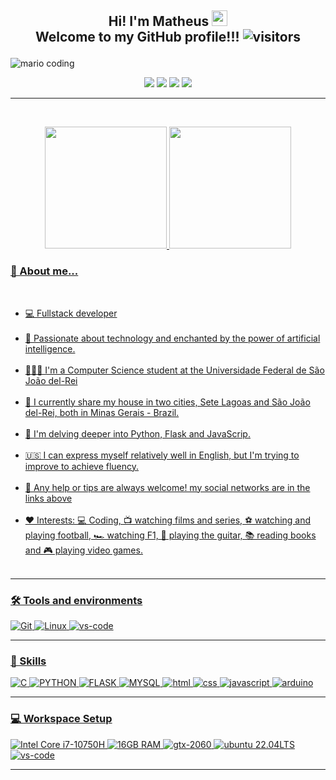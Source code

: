 <h2 align="center">
 Hi! I'm Matheus
  <img src="https://raw.githubusercontent.com/iampavangandhi/iampavangandhi/master/gifs/Hi.gif" width="25px">
  <br />
  Welcome to my GitHub profile!!!
  <img src="https://visitor-badge.laobi.icu/badge?page_id=matheuznsilva.matheuznsilva" alt="visitors">
  <p></p>
</h2>

<div>
  <img src="https://i.imgur.com/1ZvVkDc.gif" alt="mario coding"/>
</div>

<p></p>
<div align="center">
  <a href="https://www.linkedin.com/in/matheuznsilva/" target="_blank"><img src="https://img.shields.io/badge/-LinkedIn-%230077B5?style=for-the-badge&logo=linkedin&logoColor=white" target="_blank"></a>
  <a href="https://instagram.com/matheuznsilva" target="_blank"><img src="https://img.shields.io/badge/-Instagram-%23E4405F?style=for-the-badge&logo=instagram&logoColor=white" target="_blank"></a>
  <a href="https://telegram.me/matheuznsilva" target="_blank"><img src="https://img.shields.io/badge/Telegram-2CA5E0?style=for-the-badge&logo=telegram&logoColor=white" target="_blank"></a>
  <a href="https://discord.com/users/matheuznsilva#3534" target="_blank"><img src="https://img.shields.io/badge/Discord-7289DA?style=for-the-badge&logo=discord&logoColor=white" target="_blank"></a>
</div>

---

<div align="center">
  <p>
    <br />
  </p>
  
  <a href="https://github.com/matheuznsilva">
  <img height="195px" src="https://github-readme-stats.vercel.app/api?username=matheuznsilva&show_icons=true&hide_border=true&theme=tokyonight&include_all_commits=true&count_private=true"/>
  <img height="195px" src="https://github-readme-stats.vercel.app/api/top-langs/?username=matheuznsilva&hide_border=true&layout=compact&langs_count=7&theme=tokyonight"/>  
</div>

<!--[![Ashutosh's github activity graph](https://github-readme-activity-graph.vercel.app/graph?username=matheuznsilva&bg_color=gba(0, 0, 0, 0)&color=9e4c98&line=793698&point=481f5b&area=true&hide_border=true)](https://github.com/ashutosh00710/github-readme-activity-graph)-->

<!--*************** About ***************-->
<h3>🚀 About me...</h3>
<br />
<div>
  <ul>
    <li>💻 Fullstack developer </li><br/>
    <li>🔭 Passionate about technology and enchanted by the power of artificial intelligence.</li><br/>
    <li>👨🏾‍🎓 I'm a Computer Science student at the Universidade Federal de São João del-Rei</li><br/>
    <li>📌 I currently share my house in two cities, Sete Lagoas and São João del-Rei, both in Minas Gerais - Brazil.</li><br/>
    <li>🌱 I'm delving deeper into Python, Flask and JavaScrip.</li><br/>
    <li>🇺🇸 I can express myself relatively well in English, but I'm trying to improve to achieve fluency.</li><br/>
    <li>💬 Any help or tips are always welcome! my social networks are in the links above</li><br/>
    <li>❤️ Interests: 💻 Coding, 📺 watching films and series, ⚽ watching and playing football, 🏎️ watching F1, 🎸 playing the guitar, 📚 reading books and 🎮 playing video games.</li><br/>
  </ul>
</div>

---

<!--*************** Skills ***************-->

<h3>🛠️ Tools and environments</h3>
<div>
  <img src="https://img.shields.io/badge/Git-F05032.svg?style=for-the-badge&logo=git&logoColor=white" alt="Git" />
  <img src="https://img.shields.io/badge/Linux-323330.svg?style=for-the-badge&logo=linux&logoColor=white" alt="Linux" />
  <img src="https://img.shields.io/badge/VSCode-007ACC?style=for-the-badge&amp;logo=Visual-Studio-Code&amp;logoColor=white" alt="vs-code">
</div>

---

<!--*************** Front-end ***************-->

<h3>🤖 Skills</h3>
<div>
  <img src="https://img.shields.io/badge/C-1572B6?style=for-the-badge&amp;logo=C&amp;logoColor=white" alt="C">
  <!--<img src="https://img.shields.io/badge/Java-E74C3C?style=for-the-badge&amp;logo=java&amp;logoColor=white" alt="Java">-->
  <img src="https://img.shields.io/badge/Python-F4D03F?style=for-the-badge&amp;logo=Python&amp;logoColor=black" alt="PYTHON">
  <img src="https://img.shields.io/badge/Flask-323330?style=for-the-badge&amp;logo=Flask&amp;logoColor=white" alt="FLASK">
  <img src="https://img.shields.io/badge/MySql-F1C40F?style=for-the-badge&amp;logo=MySql&amp;logoColor=black" alt="MYSQL">
  <img src="https://img.shields.io/badge/HTML5-E34F26?style=for-the-badge&amp;logo=html5&amp;logoColor=white" alt="html">
  <img src="https://img.shields.io/badge/CSS3-1572B6?style=for-the-badge&amp;logo=css3&amp;logoColor=white" alt="css">
  <img src="https://img.shields.io/badge/JavaScript-323330?style=for-the-badge&amp;logo=javascript&amp;logoColor=F7DF1E" alt="javascript">
  <img src="https://img.shields.io/badge/Arduino-58D68D?style=for-the-badge&amp;logo=arduino&amp;logoColor=white" alt="arduino">
</div>

---

<!--*************** Workspace setup ***************-->

<h3>💻 Workspace Setup</h2>
<div>
  <img src="https://img.shields.io/badge/i7-10750H-00FF00?style=for-the-badge&amp;logo=intel&amp;logoColor=white" alt="Intel Core i7-10750H">
  <img src="https://img.shields.io/badge/RAM-16GB-0071C5?style=for-the-badge&amp;logo=memoria-ram&amp;logoColor=white" alt="16GB RAM">
  <img src="https://img.shields.io/badge/NVIDIA-RTX_2060-76B900?style=for-the-badge&amp;logo=nvidia&amp;logoColor=white" alt="gtx-2060">
  <img src="https://img.shields.io/badge/Ubuntu-e95420?style=for-the-badge&amp;logo=ubuntu&amp;logoColor=white" alt="ubuntu 22.04LTS">
  <img src="https://img.shields.io/badge/VSCode-007ACC?style=for-the-badge&amp;logo=Visual-Studio-Code&amp;logoColor=white" alt="vs-code">
</div>

---
